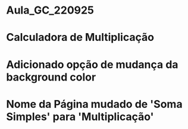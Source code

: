 # Aula_GC_220925


# Calculadora de Multiplicação 
# Adicionado opção de mudança da background color
# Nome da Página mudado de 'Soma Simples' para 'Multiplicação'

